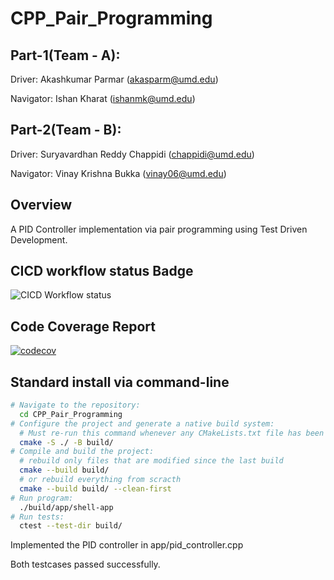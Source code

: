 # CPP_Pair_Programming

## Part-1(Team - A):
Driver: Akashkumar Parmar (akasparm@umd.edu)

Navigator: Ishan Kharat (ishanmk@umd.edu)

## Part-2(Team - B):
Driver: Suryavardhan Reddy Chappidi (chappidi@umd.edu)

Navigator: Vinay Krishna Bukka (vinay06@umd.edu)

## Overview

A PID Controller implementation via pair programming using Test Driven Development.

## CICD workflow status Badge

![CICD Workflow status](https://github.com/SuryaVC/CPP_Pair_Programming/actions/workflows/run-unit-test-and-upload-codecov.yml/badge.svg)

## Code Coverage Report

[![codecov](https://codecov.io/gh/SuryaVC/CPP_Pair_Programming/branch/main/graph/badge.svg)](https://codecov.io/gh/SuryaVC/CPP_Pair_Programming) 

## Standard install via command-line
```bash
# Navigate to the repository: 
  cd CPP_Pair_Programming
# Configure the project and generate a native build system:
  # Must re-run this command whenever any CMakeLists.txt file has been changed.
  cmake -S ./ -B build/
# Compile and build the project:
  # rebuild only files that are modified since the last build
  cmake --build build/
  # or rebuild everything from scracth
  cmake --build build/ --clean-first
# Run program:
  ./build/app/shell-app
# Run tests:
  ctest --test-dir build/
```
Implemented the PID controller in app/pid_controller.cpp

Both testcases passed successfully.
